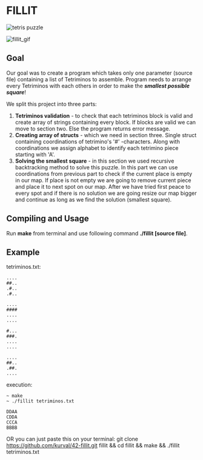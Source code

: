 # FILLIT

![tetris puzzle](https://cdn.pixabay.com/photo/2016/09/18/20/39/cube-1678974_960_720.png)

![fillit_gif](https://j.gifs.com/4Q3L2J.gif)  

## Goal

Our goal was to create a program which takes only one parameter (source file) containing a list of Tetriminos
to assemble. Program needs to arrange every Tetriminos with each others in order to make
the ***smallest possible square***!

We split this project into three parts:

1. **Tetriminos validation** - to check that each tetriminos block is valid and create array of strings containing every block. If blocks are valid we can move to section two. Else the program returns error message.
2. **Creating array of structs** - which we need in section three. Single struct containing coordinations of tetrimino's '#' -characters. Along with coordinations we assign alphabet to identify each tetrimino piece starting with 'A'.
3. **Solving the smallest square** - in this section we used recursive backtracking method to solve this puzzle. In this part we can use coordinations from previous part to check if the current place is empty in our map. If place is not empty we are going to remove current piece and place it to next spot on our map. After we have tried first peace to every spot and if there is no solution we are going resize our map bigger and continue as long as we find the solution (smallest square).

## Compiling and Usage

Run **make** from terminal and use following command **./fillit [source file]**.
## Example

tetriminos.txt:

```
....
##..
.#..
.#..

....
####
....
....

#...
###.
....
....

....
##..
.##.
....
```

execution:
```
~ make
~ ./fillit tetriminos.txt 

DDAA
CDDA
CCCA
BBBB
```
OR you can just paste this on your terminal: git clone https://github.com/kurval/42-fillit.git fillit && cd fillit && make && ./fillit tetriminos.txt
